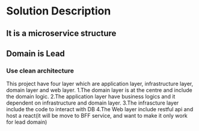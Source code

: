 
# Solution Description

## It is a microservice structure 

## Domain is Lead

### Use clean architecture 
This project have four layer which are application layer, infrastructure layer, domain layer and web layer. 
1.The domain layer is at the centre and include the domain logic.
2.The application layer have business logics and it dependent on infrastructure and domain layer.
3.The infrascture layer include the code to interact with DB
4.The Web layer include restful api and host a react(it will be move to BFF service, and want to make it only work for lead domain) 
